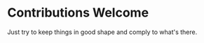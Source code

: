 Contributions Welcome
=====================

Just try to keep things in good shape and comply to what's there.
